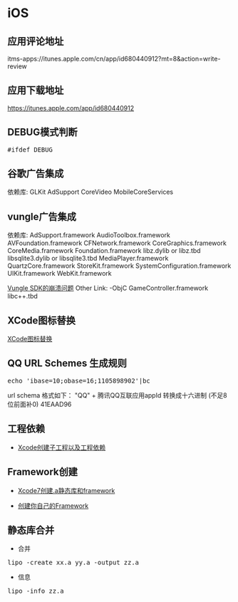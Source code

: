 # iOS
## 应用评论地址
itms-apps://itunes.apple.com/cn/app/id680440912?mt=8&action=write-review
## 应用下载地址
https://itunes.apple.com/app/id680440912

## DEBUG模式判断
<pre>
#ifdef DEBUG
</pre>

## 谷歌广告集成
依赖库:
GLKit 
AdSupport 
CoreVideo 
MobileCoreServices

## vungle广告集成
依赖库:
AdSupport.framework
AudioToolbox.framework
AVFoundation.framework
CFNetwork.framework
CoreGraphics.framework
CoreMedia.framework
Foundation.framework
libz.dylib or libz.tbd
libsqlite3.dylib or libsqlite3.tbd
MediaPlayer.framework
QuartzCore.framework
StoreKit.framework
SystemConfiguration.framework
UIKit.framework
WebKit.framework

[Vungle SDK的崩溃问题](http://www.jianshu.com/p/b824ed3e8ef5)
Other Link: -ObjC
GameController.framework
libc++.tbd







## XCode图标替换
[XCode图标替换](XCode图标替换.md)

## QQ URL Schemes 生成规则

<pre>echo 'ibase=10;obase=16;1105898902'|bc</pre>

url schema 格式如下：
"QQ" + 腾讯QQ互联应用appId 转换成十六进制 (不足8位前面补0)
41EAAD96


## 工程依赖

- [Xcode创建子工程以及工程依赖](http://www.jianshu.com/p/f2bc7d155a86)

## Framework创建

- [Xcode7创建.a静态库和framework](http://www.cnblogs.com/XYQ-208910/p/5157673.html)

- [创建你自己的Framework](http://www.cocoachina.com/ios/20150127/11022.html)

## 静态库合并
- 合并
<pre>
lipo -create xx.a yy.a -output zz.a
</pre>

- 信息
<pre>
lipo -info zz.a
</pre>
